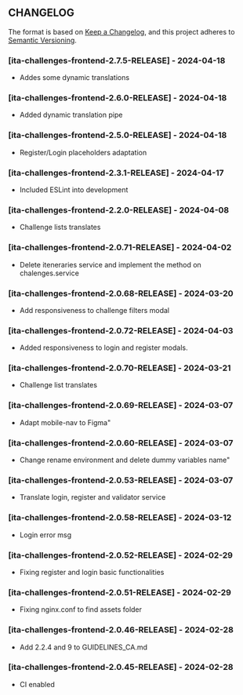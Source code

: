 ## CHANGELOG

The format is based on [Keep a Changelog](https://keepachangelog.com/en/1.0.0/),
and this project adheres to [Semantic Versioning](https://semver.org/spec/v2.0.0.html). 

### [ita-challenges-frontend-2.7.5-RELEASE] - 2024-04-18
* Addes some dynamic translations

### [ita-challenges-frontend-2.6.0-RELEASE] - 2024-04-18
* Added dynamic translation pipe

### [ita-challenges-frontend-2.5.0-RELEASE] - 2024-04-18
*  Register/Login placeholders adaptation

### [ita-challenges-frontend-2.3.1-RELEASE] - 2024-04-17
* Included ESLint into development
 
### [ita-challenges-frontend-2.2.0-RELEASE] - 2024-04-08
* Challenge lists translates

### [ita-challenges-frontend-2.0.71-RELEASE] - 2024-04-02
* Delete iteneraries service and implement the method on chalenges.service

### [ita-challenges-frontend-2.0.68-RELEASE] - 2024-03-20
* Add responsiveness to challenge filters modal

### [ita-challenges-frontend-2.0.72-RELEASE] - 2024-04-03
* Added responsiveness to login and register modals.

### [ita-challenges-frontend-2.0.70-RELEASE] - 2024-03-21
* Challenge list translates 

### [ita-challenges-frontend-2.0.69-RELEASE] - 2024-03-07
* Adapt mobile-nav to Figma" 

### [ita-challenges-frontend-2.0.60-RELEASE] - 2024-03-07
* Change rename environment and delete dummy variables name" 

### [ita-challenges-frontend-2.0.53-RELEASE] - 2024-03-07
* Translate login, register and validator service

### [ita-challenges-frontend-2.0.58-RELEASE] - 2024-03-12
* Login error msg

### [ita-challenges-frontend-2.0.52-RELEASE] - 2024-02-29
* Fixing register and login basic functionalities 

### [ita-challenges-frontend-2.0.51-RELEASE] - 2024-02-29
* Fixing nginx.conf to find assets folder

### [ita-challenges-frontend-2.0.46-RELEASE] - 2024-02-28
* Add 2.2.4 and 9 to GUIDELINES_CA.md

### [ita-challenges-frontend-2.0.45-RELEASE] - 2024-02-28
* CI enabled

